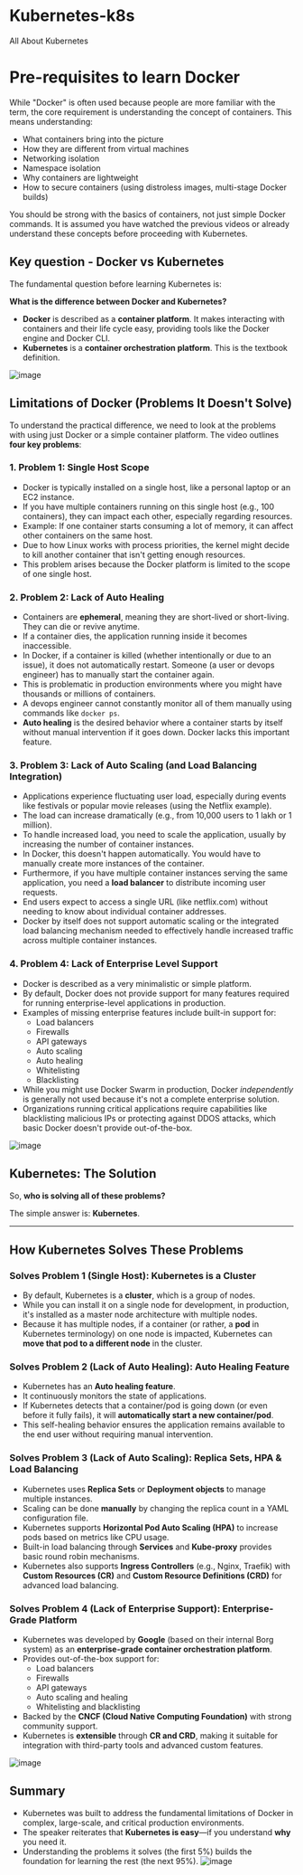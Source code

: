 # Kubernetes-k8s
All About Kubernetes 

# Pre-requisites to learn Docker 
While "Docker" is often used because people are more familiar with the term, the core requirement is understanding the concept of containers. This means understanding:

- What containers bring into the picture
- How they are different from virtual machines
- Networking isolation
- Namespace isolation
- Why containers are lightweight
- How to secure containers (using distroless images, multi-stage Docker builds)

You should be strong with the basics of containers, not just simple Docker commands. It is assumed you have watched the previous videos or already understand these concepts before proceeding with Kubernetes.

## Key question - Docker vs Kubernetes 

The fundamental question before learning Kubernetes is:

**What is the difference between Docker and Kubernetes?**

- **Docker** is described as a **container platform**. It makes interacting with containers and their life cycle easy, providing tools like the Docker engine and Docker CLI.
- **Kubernetes** is a **container orchestration platform**. This is the textbook definition.

![image](https://github.com/user-attachments/assets/fb0dcec2-4090-4339-9758-273ebd094553)


## Limitations of Docker (Problems It Doesn't Solve)

To understand the practical difference, we need to look at the problems with using just Docker or a simple container platform. The video outlines **four key problems**:

### 1. Problem 1: Single Host Scope

- Docker is typically installed on a single host, like a personal laptop or an EC2 instance.
- If you have multiple containers running on this single host (e.g., 100 containers), they can impact each other, especially regarding resources.
- Example: If one container starts consuming a lot of memory, it can affect other containers on the same host.
- Due to how Linux works with process priorities, the kernel might decide to kill another container that isn't getting enough resources.
- This problem arises because the Docker platform is limited to the scope of one single host.

### 2. Problem 2: Lack of Auto Healing

- Containers are **ephemeral**, meaning they are short-lived or short-living. They can die or revive anytime.
- If a container dies, the application running inside it becomes inaccessible.
- In Docker, if a container is killed (whether intentionally or due to an issue), it does not automatically restart. Someone (a user or devops engineer) has to manually start the container again.
- This is problematic in production environments where you might have thousands or millions of containers.
- A devops engineer cannot constantly monitor all of them manually using commands like `docker ps`.
- **Auto healing** is the desired behavior where a container starts by itself without manual intervention if it goes down. Docker lacks this important feature.

### 3. Problem 3: Lack of Auto Scaling (and Load Balancing Integration)

- Applications experience fluctuating user load, especially during events like festivals or popular movie releases (using the Netflix example).
- The load can increase dramatically (e.g., from 10,000 users to 1 lakh or 1 million).
- To handle increased load, you need to scale the application, usually by increasing the number of container instances.
- In Docker, this doesn't happen automatically. You would have to manually create more instances of the container.
- Furthermore, if you have multiple container instances serving the same application, you need a **load balancer** to distribute incoming user requests.
- End users expect to access a single URL (like netflix.com) without needing to know about individual container addresses.
- Docker by itself does not support automatic scaling or the integrated load balancing mechanism needed to effectively handle increased traffic across multiple container instances.

### 4. Problem 4: Lack of Enterprise Level Support

- Docker is described as a very minimalistic or simple platform.
- By default, Docker does not provide support for many features required for running enterprise-level applications in production.
- Examples of missing enterprise features include built-in support for:
    - Load balancers
    - Firewalls
    - API gateways
    - Auto scaling
    - Auto healing
    - Whitelisting
    - Blacklisting
- While you might use Docker Swarm in production, Docker *independently* is generally not used because it's not a complete enterprise solution.
- Organizations running critical applications require capabilities like blacklisting malicious IPs or protecting against DDOS attacks, which basic Docker doesn't provide out-of-the-box.

![image](https://github.com/user-attachments/assets/7e60039e-398c-4c9b-8b91-f2f6ebec87bb)

## Kubernetes: The Solution

So, **who is solving all of these problems?**

The simple answer is: **Kubernetes**.

---

## How Kubernetes Solves These Problems

### Solves Problem 1 (Single Host): Kubernetes is a Cluster

- By default, Kubernetes is a **cluster**, which is a group of nodes.
- While you can install it on a single node for development, in production, it's installed as a master node architecture with multiple nodes.
- Because it has multiple nodes, if a container (or rather, a **pod** in Kubernetes terminology) on one node is impacted, Kubernetes can **move that pod to a different node** in the cluster.

### Solves Problem 2 (Lack of Auto Healing): Auto Healing Feature

- Kubernetes has an **Auto healing feature**.
- It continuously monitors the state of applications.
- If Kubernetes detects that a container/pod is going down (or even before it fully fails), it will **automatically start a new container/pod**.
- This self-healing behavior ensures the application remains available to the end user without requiring manual intervention.

### Solves Problem 3 (Lack of Auto Scaling): Replica Sets, HPA & Load Balancing

- Kubernetes uses **Replica Sets** or **Deployment objects** to manage multiple instances.
- Scaling can be done **manually** by changing the replica count in a YAML configuration file.
- Kubernetes supports **Horizontal Pod Auto Scaling (HPA)** to increase pods based on metrics like CPU usage.
- Built-in load balancing through **Services** and **Kube-proxy** provides basic round robin mechanisms.
- Kubernetes also supports **Ingress Controllers** (e.g., Nginx, Traefik) with **Custom Resources (CR)** and **Custom Resource Definitions (CRD)** for advanced load balancing.

### Solves Problem 4 (Lack of Enterprise Support): Enterprise-Grade Platform

- Kubernetes was developed by **Google** (based on their internal Borg system) as an **enterprise-grade container orchestration platform**.
- Provides out-of-the-box support for:
    - Load balancers
    - Firewalls
    - API gateways
    - Auto scaling and healing
    - Whitelisting and blacklisting
- Backed by the **CNCF (Cloud Native Computing Foundation)** with strong community support.
- Kubernetes is **extensible** through **CR and CRD**, making it suitable for integration with third-party tools and advanced custom features.

![image](https://github.com/user-attachments/assets/ba0f0555-c8c2-4f2d-a20f-4e72fcd9994a)

## Summary

- Kubernetes was built to address the fundamental limitations of Docker in complex, large-scale, and critical production environments.
- The speaker reiterates that **Kubernetes is easy**—if you understand **why** you need it.
- Understanding the problems it solves (the first 5%) builds the foundation for learning the rest (the next 95%).
![image](https://github.com/user-attachments/assets/3f7af56f-9879-4249-ab19-c29f356a0a6c)


